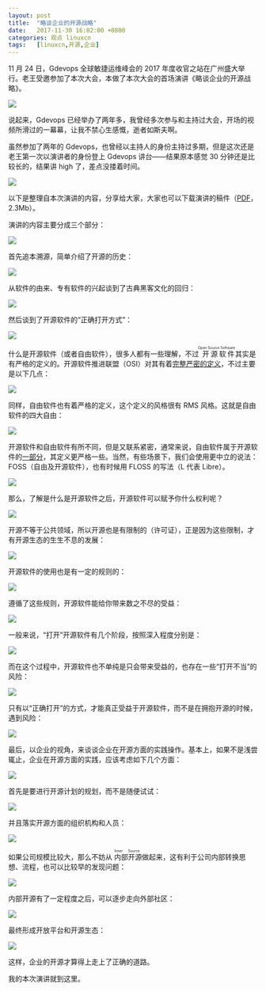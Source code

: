 ```yaml
---
layout: post
title:	"略谈企业的开源战略"
date:	2017-11-30 16:02:00 +0800 
categories:	观点 linuxcn 
tags:	[linuxcn,开源,企业]
---
```



11 月 24 日，Gdevops 全球敏捷运维峰会的 2017 年度收官之站在广州盛大举行。老王受邀参加了本次大会，本做了本次大会的首场演讲《略谈企业的开源战略》。


![](/Asserts/Images//attachment/album/201711/30/130252jr1kdk8k12xxo2d1.jpg)


说起来，Gdevops 已经举办了两年多，我曾经多次参与和主持过大会，开场的视频所滑过的一幕幕，让我不禁心生感慨，逝者如斯夫啊。






虽然参加了两年的 Gdevops，也曾经以主持人的身份主持过多期，但是这次还是老王第一次以演讲者的身份登上 Gdevops 讲台——结果原本感觉 30 分钟还是比较长的，结果讲 high 了，差点没搂着时间。


![](/Asserts/Images//attachment/album/201711/30/130004kmozqxmljoyoqogm.jpeg)


以下是整理自本次演讲的内容，分享给大家，大家也可以下载演讲的稿件（[PDF](https://img.linux.net.cn/static/pdf/%E7%95%A5%E8%B0%88%E4%BC%81%E4%B8%9A%E7%9A%84%E5%BC%80%E6%BA%90%E6%88%98%E7%95%A5%20-%20Gdevops%E5%B3%B0%E4%BC%9A.pdf)，2.3Mb）。


演讲的内容主要分成三个部分：


![](/Asserts/Images//attachment/album/201711/30/130357zfz5h8fnan55d80q.jpg)


首先追本溯源，简单介绍了开源的历史：


![](/Asserts/Images//attachment/album/201711/30/130433pxf6yucb56hkox65.jpg)


从软件的由来、专有软件的兴起谈到了古典黑客文化的回归：


![](/Asserts/Images//attachment/album/201711/30/130641utr999s562wbl25r.jpg)


然后谈到了开源软件的“正确打开方式”：


![](/Asserts/Images//attachment/album/201711/30/130915rvvvc1sxqqp6y4sv.jpg)


什么是开源软件（或者自由软件），很多人都有一些理解，不过<ruby> 开源软件 <rp>  （ </rp> <rt>  Open Source Software </rt> <rp>  ） </rp></ruby>其实是有严格的定义的。开源软件推进联盟（OSI）对其有着[完整严密的定义](https://opensource.org/osd-annotated)，不过主要是以下几点： 


![](/Asserts/Images//attachment/album/201711/30/131009foo59o35p5oi95io.jpg)


同样，自由软件也有着严格的定义，这个定义的风格很有 RMS 风格。这就是自由软件的四大自由：


![](/Asserts/Images//attachment/album/201711/30/131253xylsp4y4e4k24nsm.jpg)


开源软件和自由软件有所不同，但是又联系紧密，通常来说，自由软件属于开源软件的[一部分](https://www.gnu.org/philosophy/open-source-misses-the-point.zh-cn.html%20)，其定义更严格一些。当然，有些场景下，我们会使用更中立的说法：FOSS（自由及开源软件），也有时候用 FLOSS 的写法（L 代表 Libre）。


![](/Asserts/Images//attachment/album/201711/30/131509sij2qi5b0ffhs2fi.jpg)


那么，了解是什么是开源软件之后，开源软件可以赋予你什么权利呢？


![](/Asserts/Images//attachment/album/201711/30/154820cnae3wauzewauvaw.jpg)


开源不等于公共领域，所以开源也是有限制的（许可证），正是因为这些限制，才有开源生态的生生不息的发展：


![](/Asserts/Images//attachment/album/201711/30/154915w6depmz6pd0g5d0n.jpg)


开源软件的使用也是有一定的规则的：


![](/Asserts/Images//attachment/album/201711/30/155036lw39ywxln75y3l5i.jpg)


遵循了这些规则，开源软件能给你带来数之不尽的受益：


![](/Asserts/Images//attachment/album/201711/30/155140yw4pgd8cxg4mej7g.jpg)


一般来说，“打开”开源软件有几个阶段，按照深入程度分别是：


![](/Asserts/Images//attachment/album/201711/30/155241pd55qvf9kk5kwtqw.jpg)


而在这个过程中，开源软件也不单纯是只会带来受益的，也存在一些“打开不当”的风险：


![](/Asserts/Images//attachment/album/201711/30/155321txztknnudd9nufxv.jpg)


只有以“正确打开”的方式，才能真正受益于开源软件，而不是在拥抱开源的时候，遇到风险：


![](/Asserts/Images//attachment/album/201711/30/155431b913z1ma3mko9s32.jpg)


最后，以企业的视角，来谈谈企业在开源方面的实践操作。基本上，如果不是浅尝辄止，企业在开源方面的实践，应该考虑如下几个方面：


![](/Asserts/Images//attachment/album/201711/30/155518tauf9f8hqqhihqs8.jpg)


首先是要进行开源计划的规划，而不是随便试试：


![](/Asserts/Images//attachment/album/201711/30/155645pjjyfhniqhhrsnbf.jpg)


并且落实开源方面的组织机构和人员：


![](/Asserts/Images//attachment/album/201711/30/155714zfcfix25xx4z5c59.jpg)


如果公司规模比较大，那么不妨从<ruby> 内部开源 <rp>  （ </rp> <rt>  Inner Source </rt> <rp>  ） </rp></ruby>做起来，这有利于公司内部转换思想、流程，也可以比较早的发现问题：


![](/Asserts/Images//attachment/album/201711/30/155855nfb79hz0p607ukik.jpg)


内部开源有了一定程度之后，可以逐步走向外部社区：


![](/Asserts/Images//attachment/album/201711/30/155941ng3gvv0i2g69xgxv.jpg)


最终形成开放平台和开源生态：


![](/Asserts/Images//attachment/album/201711/30/160144jhwjdogvhkjwq6ke.jpg)


这样，企业的开源才算得上走上了正确的道路。


我的本次演讲就到这里。

